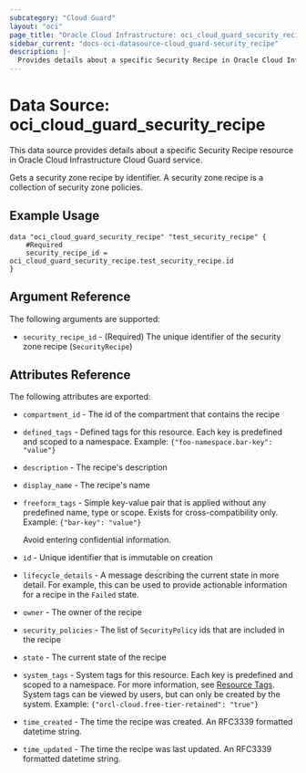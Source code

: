 ```yaml
---
subcategory: "Cloud Guard"
layout: "oci"
page_title: "Oracle Cloud Infrastructure: oci_cloud_guard_security_recipe"
sidebar_current: "docs-oci-datasource-cloud_guard-security_recipe"
description: |-
  Provides details about a specific Security Recipe in Oracle Cloud Infrastructure Cloud Guard service
---
```


# Data Source: oci_cloud_guard_security_recipe
This data source provides details about a specific Security Recipe resource in Oracle Cloud Infrastructure Cloud Guard service.

Gets a security zone recipe by identifier. A security zone recipe is a collection of security zone policies.

## Example Usage

```hcl
data "oci_cloud_guard_security_recipe" "test_security_recipe" {
	#Required
	security_recipe_id = oci_cloud_guard_security_recipe.test_security_recipe.id
}
```

## Argument Reference

The following arguments are supported:

* `security_recipe_id` - (Required) The unique identifier of the security zone recipe (`SecurityRecipe`)


## Attributes Reference

The following attributes are exported:

* `compartment_id` - The id of the compartment that contains the recipe
* `defined_tags` - Defined tags for this resource. Each key is predefined and scoped to a namespace. Example: `{"foo-namespace.bar-key": "value"}` 
* `description` - The recipe's description
* `display_name` - The recipe's name
* `freeform_tags` - Simple key-value pair that is applied without any predefined name, type or scope. Exists for cross-compatibility only. Example: `{"bar-key": "value"}`

	Avoid entering confidential information. 
* `id` - Unique identifier that is immutable on creation
* `lifecycle_details` - A message describing the current state in more detail. For example, this can be used to provide actionable information for a recipe in the `Failed` state.
* `owner` - The owner of the recipe
* `security_policies` - The list of `SecurityPolicy` ids that are included in the recipe
* `state` - The current state of the recipe
* `system_tags` - System tags for this resource. Each key is predefined and scoped to a namespace. For more information, see [Resource Tags](https://docs.cloud.oracle.com/iaas/Content/General/Concepts/resourcetags.htm). System tags can be viewed by users, but can only be created by the system.  Example: `{"orcl-cloud.free-tier-retained": "true"}` 
* `time_created` - The time the recipe was created. An RFC3339 formatted datetime string.
* `time_updated` - The time the recipe was last updated. An RFC3339 formatted datetime string.


